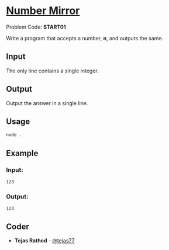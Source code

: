 
# [Number Mirror](https://www.codechef.com/problems/START01)
Problem Code: **START01**

Write a program that accepts a number, **n**, and outputs the same.

## Input

The only line contains a single integer.

## Output

Output the answer in a single line.

## Usage
```sh
node .
```
## Example
### Input:
```
123
```
### Output:
```
123
```

## Coder

* **Tejas Rathod** - [@tejas77](https://github.com/tejas77)
